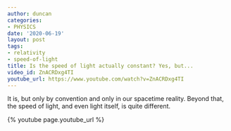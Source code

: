 ```yaml
---
author: duncan
categories:
- PHYSICS
date: '2020-06-19'
layout: post
tags:
- relativity
- speed-of-light
title: Is the speed of light actually constant? Yes, but...
video_id: ZnACRDxg4TI
youtube_url: https://www.youtube.com/watch?v=ZnACRDxg4TI
---
```


It is, but only by convention and only in our spacetime reality.  Beyond that, the speed of light, and even light itself, is quite different.

<!--more-->

{% youtube page.youtube_url %}